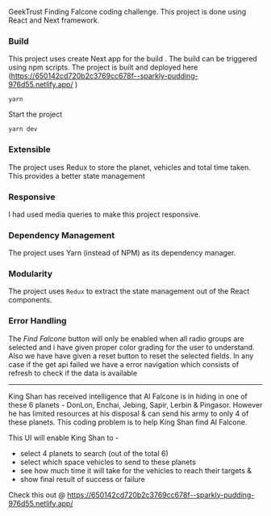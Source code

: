 GeekTrust Finding Falcone coding challenge. This project is done using React and Next framework.

### Build
This project uses create Next app for the build . The build can be triggered using npm scripts. The project is built and deployed here (https://650142cd720b2c3769cc678f--sparkly-pudding-976d55.netlify.app/
)

```
yarn
```

Start the project 

```
yarn dev
```

### Extensible 
The project uses Redux to store the planet, vehicles and total time taken. This provides a better state management


### Responsive
I had used media queries to make this project responsive.


### Dependency Management

The project uses Yarn (instead of NPM) as its dependency manager.

### Modularity

The project uses `Redux` to extract the state management out of the React components.

### Error Handling
The *Find Falcone* button will only be enabled when all radio groups are selected and i have given proper color grading for the user to understand. Also we have have given a reset button to reset the selected fields. In any case if the get api failed we have a error navigation which consists of refresh to check if the data is available

-------

King Shan has received intelligence that Al Falcone is in hiding in one of these 6 planets - DonLon, Enchai, Jebing,
Sapir, Lerbin & Pingasor. However he has limited resources at his disposal & can send his army to only 4 of these
planets.
This coding problem is to help King Shan find Al Falcone.

This UI will enable King Shan to -
- select 4 planets to search (out of the total 6)
- select which space vehicles to send to these planets
- see how much time it will take for the vehicles to reach their targets &
- show final result of success or failure 

Check this out @ https://650142cd720b2c3769cc678f--sparkly-pudding-976d55.netlify.app/

